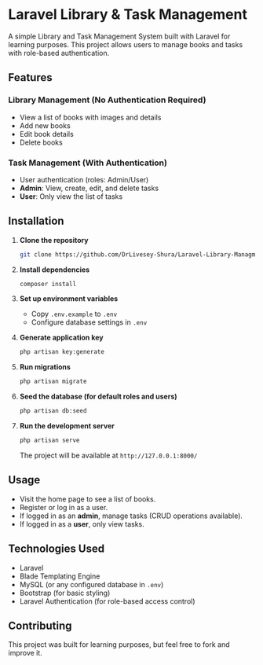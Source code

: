 # Laravel Library & Task Management

A simple Library and Task Management System built with Laravel for learning purposes. This project allows users to manage books and tasks with role-based authentication.

## Features

### Library Management (No Authentication Required)
- View a list of books with images and details
- Add new books
- Edit book details
- Delete books

### Task Management (With Authentication)
- User authentication (roles: Admin/User)
- **Admin**: View, create, edit, and delete tasks
- **User**: Only view the list of tasks

## Installation

1. **Clone the repository**
   ```sh
   git clone https://github.com/DrLivesey-Shura/Laravel-Library-Managment.git
   ```

2. **Install dependencies**
   ```sh
   composer install
   ```

3. **Set up environment variables**
   - Copy `.env.example` to `.env`
   - Configure database settings in `.env`

4. **Generate application key**
   ```sh
   php artisan key:generate
   ```

5. **Run migrations**
   ```sh
   php artisan migrate
   ```

6. **Seed the database (for default roles and users)**
   ```sh
   php artisan db:seed
   ```

7. **Run the development server**
   ```sh
   php artisan serve
   ```
   The project will be available at `http://127.0.0.1:8000/`

## Usage
- Visit the home page to see a list of books.
- Register or log in as a user.
- If logged in as an **admin**, manage tasks (CRUD operations available).
- If logged in as a **user**, only view tasks.

## Technologies Used
- Laravel
- Blade Templating Engine
- MySQL (or any configured database in `.env`)
- Bootstrap (for basic styling)
- Laravel Authentication (for role-based access control)

## Contributing
This project was built for learning purposes, but feel free to fork and improve it.



